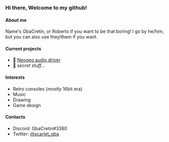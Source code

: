### Hi there, Welcome to my github!

#### About me
Name's GbaCretin, or Roberto if you want to be that boring! I go by he/him, but you can also use they/them if you want.

#### Current projects
* :musical_note: [Neogeo audio driver](https://github.com/GbaCretin/Mezz-Estate-NeoGeo-Audio-Driver)
* :eyes: *secret stuff...*

#### Interests
* Retro consoles (mostly 16bit era)
* Music
* Drawing
* Game design

#### Contacts
* Discord: GbaCretin#3380
* Twitter: [@scarlet_gba](https://twitter.com/scarlet_gba/)
